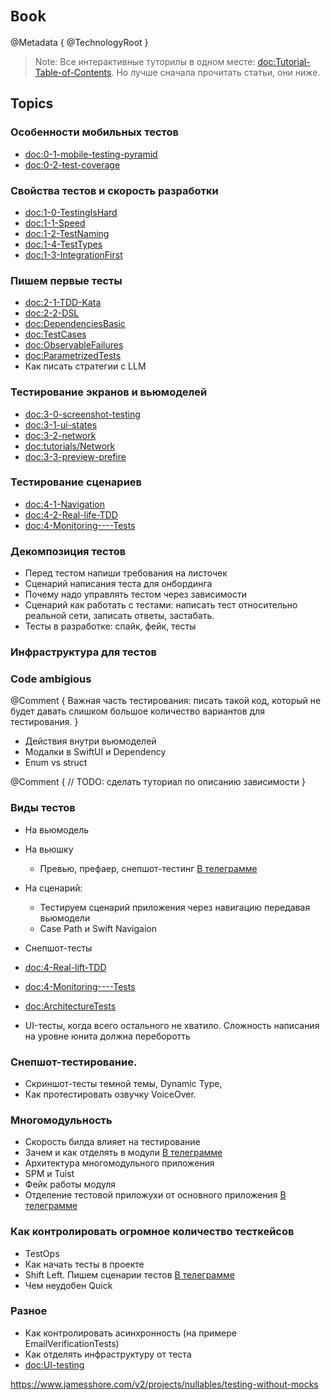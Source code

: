 # ``Book``

@Metadata {
    @TechnologyRoot
}

> Note: Все интерактивные туторилы в одном месте: <doc:Tutorial-Table-of-Contents>. Но лучше сначала прочитать статьи, они ниже.

## Topics

### Особенности мобильных тестов
- <doc:0-1-mobile-testing-pyramid>
- <doc:0-2-test-coverage>

### Свойства тестов и скорость разработки
- <doc:1-0-TestingIsHard>
- <doc:1-1-Speed> 
- <doc:1-2-TestNaming> 
- <doc:1-4-TestTypes>
- <doc:1-3-IntegrationFirst>

### Пишем первые тесты 
- <doc:2-1-TDD-Kata>
- <doc:2-2-DSL>
- <doc:DependenciesBasic>
- <doc:TestCases>
- <doc:ObservableFailures>
- <doc:ParametrizedTests>
- Как писать стратегии с LLM

### Тестирование экранов и вьюмоделей
- <doc:3-0-screenshot-testing>
- <doc:3-1-ui-states>
- <doc:3-2-network>
- <doc:tutorials/Network>
- <doc:3-3-preview-prefire>

### Тестирование сценариев
- <doc:4-1-Navigation>
- <doc:4-2-Real-life-TDD>
- <doc:4-Monitoring----Tests>

### Декомпозиция тестов
- Перед тестом напиши требования на листочек
- Сценарий написания теста для онбординга
- Почему надо управлять тестом через зависимости
- Сценарий как работать с тестами: написать тест относительно реальной сети, записать ответы, застабать.
- Тесты в разработке: спайк, фейк, тесты

### Инфраструктура для тестов



### Code ambigious
@Comment {
    Важная часть тестирования: писать такой код, который не будет давать слишком большое количество вариантов для тестирования. 
}

- Действия внутри вьюмоделей
- Модалки в SwiftUI и Dependency
- Enum vs struct

@Comment {
    // TODO: сделать туториал по описанию зависимости
}

### Виды тестов
- На вьюмодель
- На вьюшку
    - Превью, префаер, снепшот-тестинг [В телеграмме](https://t.me/RubanovMobile/843) 
- На сценарий: 
    - Тестируем сценарий приложения через навигацию передавая вьюмодели
    - Case Path и Swift Navigaion
- Снепшот-тесты

- <doc:4-Real-lift-TDD>
- <doc:4-Monitoring----Tests>

- <doc:ArchitectureTests>
- UI-тесты, когда всего остального не хватило. Сложность написания на уровне юнита должна переборотть

### Снепшот-тестирование.  
- Скриншот-тесты темной темы, Dynamic Type, 
- Как протестировать озвучку VoiceOver.

### Многомодульность 
- Скорость билда влияет на тестирование
- Зачем и как отделять в модули [В телеграмме](https://t.me/RubanovMobile/851)
- Архитектура многомодульного приложения
- SPM и Tuist
- Фейк работы модуля
- Отделение тестовой приложухи от основного приложения [В телеграмме](https://t.me/RubanovMobile/901)

### Как контролировать огромное количество тесткейсов
- TestOps
- Как начать тесты в проекте
- Shift Left. Пишем сценарии тестов [В телеграмме](https://t.me/RubanovMobile/878)
- Чем неудобен Quick

### Разное
- Как контролировать асинхронность (на примере EmailVerificationTests)
- Как отделять инфраструктуру от теста
- <doc:UI-testing>

https://www.jamesshore.com/v2/projects/nullables/testing-without-mocks
